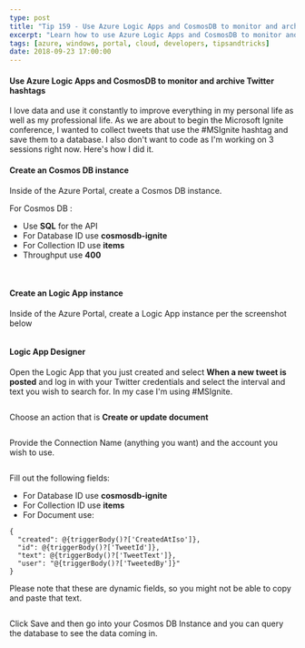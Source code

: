 ```yaml
---
type: post
title: "Tip 159 - Use Azure Logic Apps and CosmosDB to monitor and archive Twitter hashtags"
excerpt: "Learn how to use Azure Logic Apps and CosmosDB to monitor and archive Twitter hashtags"
tags: [azure, windows, portal, cloud, developers, tipsandtricks]
date: 2018-09-23 17:00:00
---
```

 
#### Use Azure Logic Apps and CosmosDB to monitor and archive Twitter hashtags

I love data and use it constantly to improve everything in my personal life as well as my professional life. As we are about to begin the Microsoft Ignite conference, I wanted to collect tweets that use the #MSIgnite hashtag and save them to a database. I also don't want to code as I'm working on 3 sessions right now. Here's how I did it. 

#### Create an Cosmos DB instance

Inside of the Azure Portal, create a Cosmos DB instance. 

For Cosmos DB :

* Use **SQL** for the API
* For Database ID use **cosmosdb-ignite**
* For Collection ID use **items**
* Throughput use **400**

<img :src="$withBase('/files/azlogiccosmos1.png')">
<img :src="$withBase('/files/azlogiccosmos3.png')">

#### Create an Logic App instance

Inside of the Azure Portal, create a Logic App instance per the screenshot below

<img :src="$withBase('/files/azlogiccosmos2.png')">

#### Logic App Designer

Open the Logic App that you just created and select **When a new tweet is posted** and log in with your Twitter credentials and select the interval and text you wish to search for. In my case I'm using #MSIgnite.  

<img :src="$withBase('/files/azlogiccosmos4.png')">

Choose an action that is **Create or update document**

<img :src="$withBase('/files/azlogiccosmos5.png')">

Provide the Connection Name (anything you want) and the account you wish to use. 

<img :src="$withBase('/files/azlogiccosmos6.png')">

Fill out the following fields:

* For Database ID use **cosmosdb-ignite**
* For Collection ID use **items**
* For Document use:

```text
{
  "created": @{triggerBody()?['CreatedAtIso']},
  "id": @{triggerBody()?['TweetId']},
  "text": @{triggerBody()?['TweetText']},
  "user": "@{triggerBody()?['TweetedBy']}"
}
```

Please note that these are dynamic fields, so you might not be able to copy and paste that text. 


<img :src="$withBase('/files/azlogiccosmos7.png')">

Click Save and then go into your Cosmos DB Instance and you can query the database to see the data coming in. 

<img :src="$withBase('/files/azlogiccosmos8.png')">

